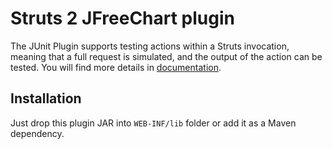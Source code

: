 # Struts 2 JFreeChart plugin
The JUnit Plugin supports testing actions within a Struts invocation, meaning that a full request is simulated, 
and the output of the action can be tested.
You will find more details in [documentation](https://struts.apache.org/plugins/junit/).

## Installation
Just drop this plugin JAR into `WEB-INF/lib` folder or add it as a Maven dependency.
